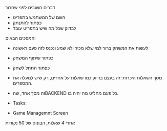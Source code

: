 דברים חשובים לפני שחרור
- השם של המשתמש בתפריט
- כפתור להתנתק
- לבדוק שכל מה שיש בתפריט עובד

המסכים הבאים:
- לעשות את המשחק ברור למי שלא מכיר ולא שמע ונכנס לזה פעם ראשונה
- כפתור שיתוף המשחק
- כפתור התחל לשחק
- מסך השאלות היכרות: זה בעצם בדיוק כמו שאלות על אחרים, רק שיש למעלה את המספרים.
- זה מסך אחד, שהBACKEND כל פעם מחליט מה יהיה בו.


- Tasks:
- Game Managemnt Screen


אחרי 4 שאלות, הבונוס של 50 נקודות